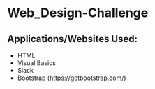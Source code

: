 # Web_Design-Challenge

## Applications/Websites Used:
*  HTML 
*  Visual Basics
*  Slack
*  Bootstrap (https://getbootstrap.com/)
